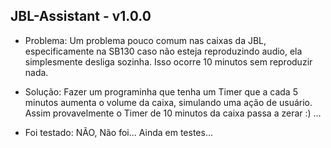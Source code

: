 ## JBL-Assistant - v1.0.0

- Problema: Um problema pouco comum nas caixas da JBL, especificamente na SB130 caso não esteja reproduzindo audio, ela simplesmente desliga sozinha. Isso ocorre 10 minutos sem reproduzir nada.
- Solução: Fazer um programinha que tenha um Timer que a cada 5 minutos aumenta o volume da caixa, simulando uma ação de usuário. Assim provavelmente o Timer de 10 minutos da caixa passa a zerar :) ...

- Foi testado: NÃO, Não foi... Ainda em testes...